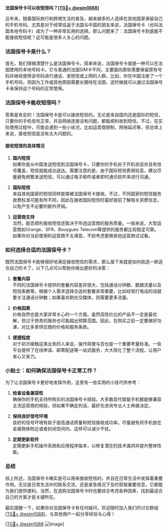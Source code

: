**法国保号卡可以收短信吗？[[TG💪+ @esim1088](https://t.me/s/esim1088)]**

近年来，随着国际旅行和跨境生活的普及，越来越多的人选择在其他国家保留自己的手机号码。尤其是对于经常往返于法国与中国的朋友来说，法国保号卡（也叫法国本地号码卡）成为了一种非常实用的选择。那么问题来了：法国保号卡到底能不能接收短信呢？这可能是很多人关心的问题。

### 法国保号卡是什么？

首先，我们得搞清楚什么是法国保号卡。简单来说，法国保号卡就是一种可以在法国使用的本地号码卡。它与普通的法国SIM卡不同，主要面向那些需要保留原有号码并继续使用该号码进行通话、发短信或上网的人群。比如，你在中国注册了一个手机号码，但因为工作或其他原因需要长期待在法国，这时候就可以通过法国保号卡来保持这个号码的正常使用。

### 法国保号卡能收短信吗？

答案是肯定的！法国保号卡是可以接收短信的。无论是来自国内还是国际的短信，只要你的手机信号正常，并且网络连接没有问题，都能顺利收到短信。不过，在实际使用过程中，可能会遇到一些小状况，比如运营商限制、网络延迟等，但总体上来说，接收短信是没有太大问题的。

#### 接收短信的具体情况

1. **国内短信**  
   如果你是从中国发送短信到法国保号卡，只要你的手机处于开机状态并且有信号覆盖，短信就能成功送达。需要注意的是，由于国际短信费用较高，建议尽量避免频繁发送短信，可以通过电子邮件或者即时通讯软件来进行沟通。

2. **国际短信**  
   来自其他国家的短信同样能够被法国保号卡接收。不过，不同国家的短信服务收费标准可能有所不同，因此在接收国际短信时最好提前了解相关资费信息，以免产生不必要的额外开销。

3. **运营商支持**  
   当然，能否顺利接收短信还取决于所选运营商的服务质量。一般来说，大型运营商如Orange、SFR、Bouygues Telecom等提供的服务都比较稳定可靠。如果你对当前使用的运营商不太满意，不妨考虑更换其他运营商试试看。

### 如何选择合适的法国保号卡？

既然法国保号卡能够很好地满足接收短信的需求，那么接下来就是如何挑选一款适合自己的卡了。以下几点可以帮助你做出更好的决策：

1. **套餐内容**  
   不同的法国保号卡提供的套餐内容差异很大，包括通话分钟数、数据流量以及短信条数等。根据个人需求选择合适的套餐非常重要，比如经常打电话的话就要关注通话分钟数；如果喜欢刷社交媒体，则需要更多流量。

2. **价格因素**  
   价格自然也是大家非常关心的一个方面。虽然高性价比的产品不一定是最优解，但过于昂贵的服务也可能超出预算范围。因此，在购买之前一定要做好功课，对比多家供应商的价格和服务条款。

3. **便捷程度**  
   对于初次接触这类业务的人来说，操作简便与否也是一个重要考量标准。一些平台提供了在线申请、邮寄配送等一站式服务，大大简化了整个流程，让用户省心又省力。

### 小贴士：如何确保法国保号卡正常工作？

为了让法国保号卡更好地发挥作用，这里有一些实用的小技巧供参考：

1. **检查设备兼容性**  
   确保你的手机支持所购买的法国保号卡频段。大多数现代智能手机都能够兼容主流运营商的频段，但如果不确定的话，最好先咨询专业人士再做决定。

2. **保持良好信号环境**  
   良好的信号环境有助于提高通话质量和短信接收成功率。尽量避免将手机放在金属物体附近或者封闭空间内，这样可以减少干扰。

3. **定期更新软件**  
   定期更新手机操作系统和应用程序版本，以修复潜在的技术漏洞并提升整体性能。

### 总结

综上所述，法国保号卡确实是可以用来接收短信的，并且在日常生活中发挥着重要作用。无论是日常生活中的联系交流，还是紧急情况下及时获取重要信息，它都能为我们提供便利。当然，在选购法国保号卡时也要综合考虑各种因素，找到最适合自己的方案才是关键所在。

最后提醒一下，如果你对法国保号卡有任何疑问，欢迎随时加入我们的讨论群组[[TG💪+ @esim1088](https://t.me/s/esim1088)]，与其他用户一起分享经验与心得！

[[TG💪+ @esim1088](https://t.me/s/esim1088) ![Image](https://i.postimg.cc/4NQfJmqS/Snipaste-2025-05-13-00-14-12.png)]